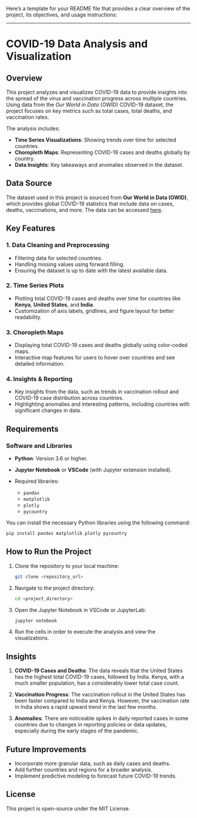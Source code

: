 Here’s a template for your README file that provides a clear overview of the project, its objectives, and usage instructions:

---

# COVID-19 Data Analysis and Visualization

## Overview

This project analyzes and visualizes COVID-19 data to provide insights into the spread of the virus and vaccination progress across multiple countries. Using data from the *Our World in Data* (OWID) COVID-19 dataset, the project focuses on key metrics such as total cases, total deaths, and vaccination rates.

The analysis includes:

* **Time Series Visualizations**: Showing trends over time for selected countries.
* **Choropleth Maps**: Representing COVID-19 cases and deaths globally by country.
* **Data Insights**: Key takeaways and anomalies observed in the dataset.

## Data Source

The dataset used in this project is sourced from **Our World in Data (OWID)**, which provides global COVID-19 statistics that include data on cases, deaths, vaccinations, and more. The data can be accessed [here](https://github.com/owid/covid-19-data).

## Key Features

### 1. Data Cleaning and Preprocessing

* Filtering data for selected countries.
* Handling missing values using forward filling.
* Ensuring the dataset is up to date with the latest available data.

### 2. Time Series Plots

* Plotting total COVID-19 cases and deaths over time for countries like **Kenya**, **United States**, and **India**.
* Customization of axis labels, gridlines, and figure layout for better readability.

### 3. Choropleth Maps

* Displaying total COVID-19 cases and deaths globally using color-coded maps.
* Interactive map features for users to hover over countries and see detailed information.

### 4. Insights & Reporting

* Key insights from the data, such as trends in vaccination rollout and COVID-19 case distribution across countries.
* Highlighting anomalies and interesting patterns, including countries with significant changes in data.

## Requirements

### Software and Libraries

* **Python**: Version 3.6 or higher.
* **Jupyter Notebook** or **VSCode** (with Jupyter extension installed).
* Required libraries:

  * `pandas`
  * `matplotlib`
  * `plotly`
  * `pycountry`

You can install the necessary Python libraries using the following command:

```bash
pip install pandas matplotlib plotly pycountry
```

## How to Run the Project

1. Clone the repository to your local machine:

   ```bash
   git clone <repository_url>
   ```

2. Navigate to the project directory:

   ```bash
   cd <project_directory>
   ```

3. Open the Jupyter Notebook in VSCode or JupyterLab:

   ```bash
   jupyter notebook
   ```

4. Run the cells in order to execute the analysis and view the visualizations.

## Insights

1. **COVID-19 Cases and Deaths**: The data reveals that the United States has the highest total COVID-19 cases, followed by India. Kenya, with a much smaller population, has a considerably lower total case count.

2. **Vaccination Progress**: The vaccination rollout in the United States has been faster compared to India and Kenya. However, the vaccination rate in India shows a rapid upward trend in the last few months.

3. **Anomalies**: There are noticeable spikes in daily reported cases in some countries due to changes in reporting policies or data updates, especially during the early stages of the pandemic.

## Future Improvements

* Incorporate more granular data, such as daily cases and deaths.
* Add further countries and regions for a broader analysis.
* Implement predictive modeling to forecast future COVID-19 trends.

## License

This project is open-source under the MIT License.


